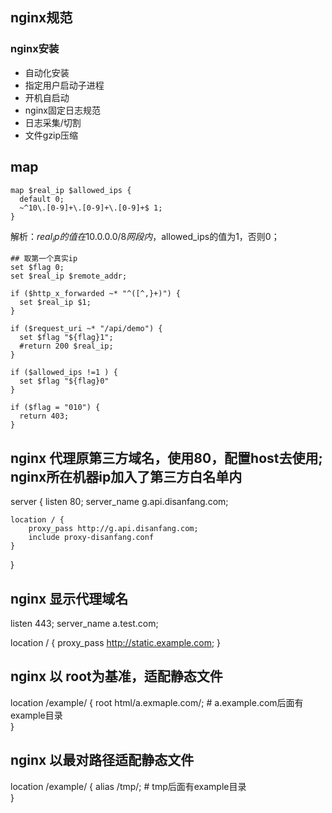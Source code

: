 ## nginx规范
### nginx安装
- 自动化安装
- 指定用户启动子进程 
- 开机自启动
- nginx固定日志规范
- 日志采集/切割
- 文件gzip压缩

## map
```
map $real_ip $allowed_ips {
  default 0;
  ~^10\.[0-9]+\.[0-9]+\.[0-9]+$ 1;
}
```
解析：$real_ip的值在10.0.0.0/8网段内，$allowed_ips的值为1，否则0；

```
## 取第一个真实ip
set $flag 0;
set $real_ip $remote_addr;

if ($http_x_forwarded ~* "^([^,}+)") {
  set $real_ip $1;
}

if ($request_uri ~* "/api/demo") {
  set $flag "${flag}1";
  #return 200 $real_ip;
}

if ($allowed_ips !=1 ) {
  set $flag "${flag}0"
}

if ($flag = "010") {
  return 403;
}
```


## nginx 代理原第三方域名，使用80，配置host去使用; nginx所在机器ip加入了第三方白名单内

server {
	listen 80;
	server_name g.api.disanfang.com;
	
	location / {
		proxy_pass http://g.api.disanfang.com;
		include proxy-disanfang.conf
	}
}


## nginx 显示代理域名

listen 443;
server_name a.test.com;

location  / {
	proxy_pass http://static.example.com;
}

## nginx 以 root为基准，适配静态文件

location /example/ {
	root html/a.exmaple.com/;  # a.example.com后面有example目录   
}

## nginx 以最对路径适配静态文件

location /example/ {
	alias /tmp/;  # tmp后面有example目录   
}


